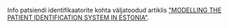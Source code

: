 
Info patsiendi identifikaatorite kohta väljatoodud artiklis ["MODELLING THE PATIENT IDENTIFICATION
SYSTEM IN ESTONIA"](https://www.dropbox.com/s/uyfhke42ciqmpgw/IEEE_Modelling_the_patient_identification_system_in_Estonia-2.pdf?dl=0).


